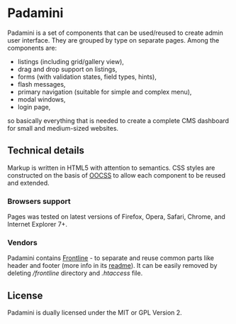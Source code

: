 # Padamini

Padamini is a set of components that can be used/reused to create admin user interface. They are grouped by type on separate pages. Among the components are:

* listings (including grid/gallery view),
* drag and drop support on listings,
* forms (with validation states, field types, hints),
* flash messages,
* primary navigation (suitable for simple and complex menu),
* modal windows,
* login page,

so basically everything that is needed to create a complete CMS dashboard for small and medium-sized websites.

## Technical details

Markup is written in HTML5 with attention to semantics. CSS styles are constructed on the basis of [OOCSS](http://oocss.org/) to allow each component to be reused and extended.

### Browsers support

Pages was tested on latest versions of Firefox, Opera, Safari, Chrome, and Internet Explorer 7+.

### Vendors

Padamini contains [Frontline](http://github.com/lamberski/frontline/) - to separate and reuse common parts like header and footer (more info in its [readme](https://github.com/lamberski/frontline/blob/master/readme.md)). It can be easily removed by deleting */frontline* directory and *.htaccess* file.

## License

Padamini is dually licensed under the MIT or GPL Version 2.